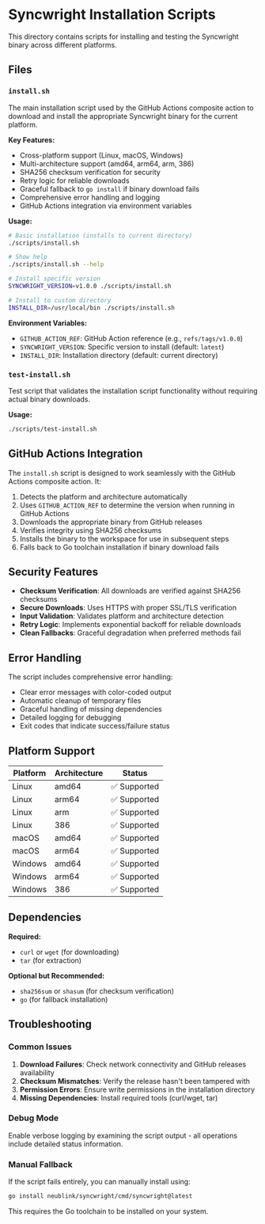 # Syncwright Installation Scripts

This directory contains scripts for installing and testing the Syncwright binary across different platforms.

## Files

### `install.sh`
The main installation script used by the GitHub Actions composite action to download and install the appropriate Syncwright binary for the current platform.

**Key Features:**
- Cross-platform support (Linux, macOS, Windows)
- Multi-architecture support (amd64, arm64, arm, 386)
- SHA256 checksum verification for security
- Retry logic for reliable downloads
- Graceful fallback to `go install` if binary download fails
- Comprehensive error handling and logging
- GitHub Actions integration via environment variables

**Usage:**
```bash
# Basic installation (installs to current directory)
./scripts/install.sh

# Show help
./scripts/install.sh --help

# Install specific version
SYNCWRIGHT_VERSION=v1.0.0 ./scripts/install.sh

# Install to custom directory
INSTALL_DIR=/usr/local/bin ./scripts/install.sh
```

**Environment Variables:**
- `GITHUB_ACTION_REF`: GitHub Action reference (e.g., `refs/tags/v1.0.0`)
- `SYNCWRIGHT_VERSION`: Specific version to install (default: `latest`)
- `INSTALL_DIR`: Installation directory (default: current directory)

### `test-install.sh`
Test script that validates the installation script functionality without requiring actual binary downloads.

**Usage:**
```bash
./scripts/test-install.sh
```

## GitHub Actions Integration

The `install.sh` script is designed to work seamlessly with the GitHub Actions composite action. It:

1. Detects the platform and architecture automatically
2. Uses `GITHUB_ACTION_REF` to determine the version when running in GitHub Actions
3. Downloads the appropriate binary from GitHub releases
4. Verifies integrity using SHA256 checksums
5. Installs the binary to the workspace for use in subsequent steps
6. Falls back to Go toolchain installation if binary download fails

## Security Features

- **Checksum Verification**: All downloads are verified against SHA256 checksums
- **Secure Downloads**: Uses HTTPS with proper SSL/TLS verification
- **Input Validation**: Validates platform and architecture detection
- **Retry Logic**: Implements exponential backoff for reliable downloads
- **Clean Fallbacks**: Graceful degradation when preferred methods fail

## Error Handling

The script includes comprehensive error handling:
- Clear error messages with color-coded output
- Automatic cleanup of temporary files
- Graceful handling of missing dependencies
- Detailed logging for debugging
- Exit codes that indicate success/failure status

## Platform Support

| Platform | Architecture | Status |
|----------|--------------|--------|
| Linux    | amd64        | ✅ Supported |
| Linux    | arm64        | ✅ Supported |
| Linux    | arm          | ✅ Supported |
| Linux    | 386          | ✅ Supported |
| macOS    | amd64        | ✅ Supported |
| macOS    | arm64        | ✅ Supported |
| Windows  | amd64        | ✅ Supported |
| Windows  | arm64        | ✅ Supported |
| Windows  | 386          | ✅ Supported |

## Dependencies

**Required:**
- `curl` or `wget` (for downloading)
- `tar` (for extraction)

**Optional but Recommended:**
- `sha256sum` or `shasum` (for checksum verification)
- `go` (for fallback installation)

## Troubleshooting

### Common Issues

1. **Download Failures**: Check network connectivity and GitHub releases availability
2. **Checksum Mismatches**: Verify the release hasn't been tampered with
3. **Permission Errors**: Ensure write permissions in the installation directory
4. **Missing Dependencies**: Install required tools (curl/wget, tar)

### Debug Mode

Enable verbose logging by examining the script output - all operations include detailed status information.

### Manual Fallback

If the script fails entirely, you can manually install using:
```bash
go install neublink/syncwright/cmd/syncwright@latest
```

This requires the Go toolchain to be installed on your system.